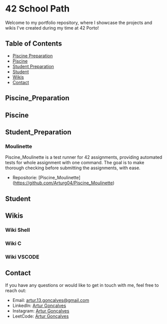 # 42 School Path


Welcome to my portfolio repository, where I showcase the projects and wikis I've created during my time at 42 Porto!


## Table of Contents


- [Piscine Preparation](#piscine_preparation)
- [Piscine](#piscine)
- [Student Preparation](#student_preparation)
- [Student](#student)
- [Wikis](#wikis)
- [Contact](#contact)


## Piscine_Preparation


## Piscine


## Student_Preparation


### Moulinette


Piscine_Moulinette is a test runner for 42 assignments, providing automated tests for whole assignment with one command. The goal is to make thorough checking before submitting the assignments, with ease.

 - Repositorie: [Piscine_Moulinette] (https://github.com/Arturg04/Piscine_Moulinette)


## Student


## Wikis

### Wiki Shell
### Wiki C
### Wiki VSCODE


## Contact

If you have any questions or would like to get in touch with me, feel free to reach out:

- Email: artur.13.goncalves@gmail.com
- LinkedIn: [Artur Gonçalves](https://www.linkedin.com/in/arturg04/)
- Instagram: [Artur Gonçalves](https://www.instagram.com/arturg04/)
- LeetCode: [Artur Gonçalves](https://www.leetcode.com/Arturg04/)

